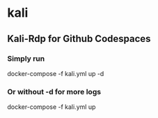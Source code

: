 # kali
<h2>Kali-Rdp for Github Codespaces</h2>
<h3>Simply run</h3>
<p>docker-compose -f kali.yml up -d</p>
<h3>Or without -d for more logs</h3>
<p>docker-compose -f kali.yml up</p>
